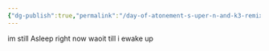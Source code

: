 ```yaml
---
{"dg-publish":true,"permalink":"/day-of-atonement-s-uper-n-and-k3-remix/"}
---
```


im still Asleep right now
waoit till i ewake up